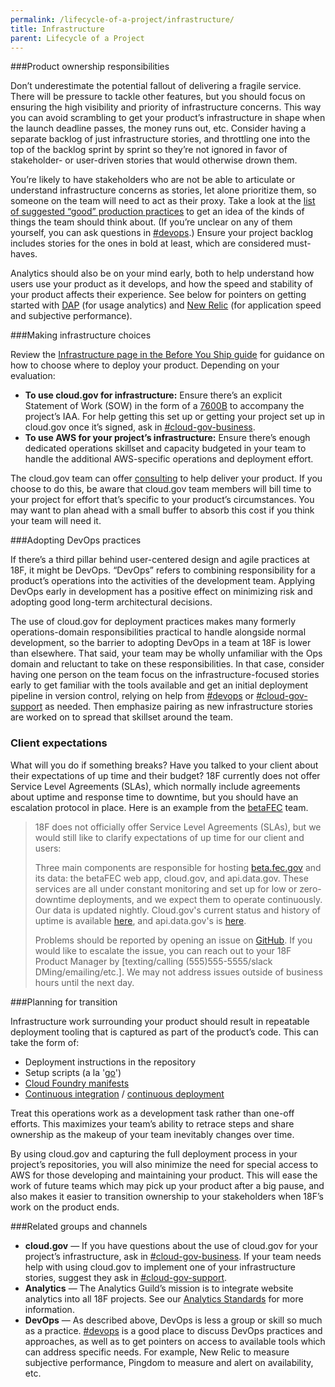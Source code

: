 ```yaml
---
permalink: /lifecycle-of-a-project/infrastructure/
title: Infrastructure
parent: Lifecycle of a Project
---
```

###Product ownership responsibilities

Don’t underestimate the potential fallout of delivering a fragile service. There will be pressure to tackle other features, but you should focus on ensuring the high visibility and priority of infrastructure concerns. This way you can avoid scrambling to get your product’s infrastructure in shape when the launch deadline passes, the money runs out, etc. Consider having a separate backlog of just infrastructure stories, and throttling one into the top of the backlog sprint by sprint so they’re not ignored in favor of stakeholder- or user-driven stories that would otherwise drown them.

You’re likely to have stakeholders who are not be able to articulate or understand infrastructure concerns as stories, let alone prioritize them, so someone on the team will need to act as their proxy. Take a look at the [list of suggested “good” production practices](https://pages.18f.gov/before-you-ship/infrastructure/good-production-practices/) to get an idea of the kinds of things the team should think about. (If you’re unclear on any of them yourself, you can ask questions in [#devops](https://gsa-tts.slack.com/messages/devops/).) Ensure your project backlog includes stories for the ones in bold at least, which are considered must-haves.

Analytics should also be on your mind early, both to help understand how users use your product as it develops, and how the speed and stability of your product affects their experience. See below for pointers on getting started with [DAP](http://www.digitalgov.gov/services/dap/) (for usage analytics) and [New Relic](http://newrelic.com/) (for application speed and subjective performance).

###Making infrastructure choices

Review the [Infrastructure page in the Before You Ship guide](https://pages.18f.gov/before-you-ship/infrastructure/) for guidance on how to choose where to deploy your product. Depending on your evaluation:

-   **To use cloud.gov for infrastructure:** Ensure there’s an explicit Statement of Work (SOW) in the form of a [7600B](https://pages.18f.gov/iaa-forms/attachment-b.html) to accompany the project’s IAA. For help getting this set up or getting your project set up in cloud.gov once it’s signed, ask in [#cloud-gov-business](https://gsa-tts.slack.com/messages/cloud-gov-business/).
-   **To use AWS for your project’s infrastructure:** Ensure there’s enough dedicated operations skillset and capacity budgeted in your team to handle the additional AWS-specific operations and deployment effort.

The cloud.gov team can offer [consulting](https://docs.cloud.gov/intro/terminology/pricing-terminology/#consulting:1e925b399ff4600538be4d8c59c010ca) to help deliver your product. If you choose to do this, be aware that cloud.gov team members will bill time to your project for effort that’s specific to your product’s circumstances. You may want to plan ahead with a small buffer to absorb this cost if you think your team will need it.

###Adopting DevOps practices

If there’s a third pillar behind user-centered design and agile practices at 18F, it might be DevOps. “DevOps” refers to combining responsibility for a product’s operations into the activities of the development team. Applying DevOps early in development has a positive effect on minimizing risk and adopting good long-term architectural decisions.

The use of cloud.gov for deployment practices makes many formerly operations-domain responsibilities practical to handle alongside normal development, so the barrier to adopting DevOps in a team at 18F is lower than elsewhere. That said, your team may be wholly unfamiliar with the Ops domain and reluctant to take on these responsibilities. In that case, consider having one person on the team focus on the infrastructure-focused stories early to get familiar with the tools available and get an initial deployment pipeline in version control, relying on help from [#devops](https://gsa-tts.slack.com/messages/devops/) or [#cloud-gov-support](https://gsa-tts.slack.com/messages/cloud-gov-support) as needed. Then emphasize pairing as new infrastructure stories are worked on to spread that skillset around the team.

### Client expectations

What will you do if something breaks? Have you talked to your client about their expectations of up time and their budget? 18F currently does not offer Service Level Agreements (SLAs), which normally include agreements about uptime and response time to downtime, but you should have an escalation protocol in place. Here is an example from the [betaFEC](https://beta.fec.gov) team.

> 18F does not officially offer Service Level Agreements (SLAs), but we would still like to clarify expectations of up time for our client and users:
>
> Three main components are responsible for hosting [beta.fec.gov](https://beta.fec.gov) and its data: the betaFEC web app, cloud.gov, and api.data.gov. These services are all under constant monitoring and set up for low or zero-downtime deployments, and we expect them to operate continuously. Our data is updated nightly. Cloud.gov's current status and history of uptime is available [here](https://cloudgov.statuspage.io), and api.data.gov's is [here](https://synthetics.newrelic.com/report/UIoF9).
>
> Problems should be reported by opening an issue on [GitHub](https://github.com/18F/openfec). If you would like to escalate the issue, you can reach out to your 18F Product Manager by [texting/calling (555)555-5555/slack DMing/emailing/etc.]. We may not address issues outside of business hours until the next day.

###Planning for transition

Infrastructure work surrounding your product should result in repeatable deployment tooling that is captured as part of the product’s code. This can take the form of:

-   Deployment instructions in the repository
-   Setup scripts (a la '[go](https://github.com/18F/go_script)')
-   [Cloud Foundry manifests](https://docs.cloudfoundry.org/devguide/deploy-apps/manifest.html)
-   [Continuous integration](https://pages.18f.gov/dev-environment/continuous-integration/) / [continuous deployment](https://docs.cloud.gov/apps/continuous-deployment/)

Treat this operations work as a development task rather than one-off efforts. This maximizes your team’s ability to retrace steps and share ownership as the makeup of your team inevitably changes over time.

By using cloud.gov and capturing the full deployment process in your project’s repositories, you will also minimize the need for special access to AWS for those developing and maintaining your product. This will ease the work of future teams which may pick up your product after a big pause, and also makes it easier to transition ownership to your stakeholders when 18F’s work on the product ends.

###Related groups and channels

-   **cloud.gov** — If you have questions about the use of cloud.gov for your project’s infrastructure, ask in [#cloud-gov-business](https://gsa-tts.slack.com/messages/cloud-gov-business/). If your team needs help with using cloud.gov to implement one of your infrastructure stories, suggest they ask in [#cloud-gov-support](https://gsa-tts.slack.com/messages/cloud-gov-support).
-   **Analytics** — The Analytics Guild’s mission is to integrate website analytics into all 18F projects. See our [Analytics Standards](https://github.com/18F/analytics-standards) for more information.
-   **DevOps** — As described above, DevOps is less a group or skill so much as a practice. [#devops](https://gsa-tts.slack.com/messages/devops/) is a good place to discuss DevOps practices and approaches, as well as to get pointers on access to available tools which can address specific needs. For example, New Relic to measure subjective performance, Pingdom to measure and alert on availability, etc.
